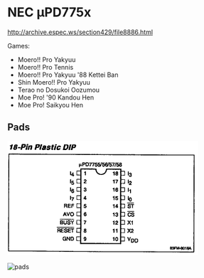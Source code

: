# NEC µPD775x

http://archive.espec.ws/section429/file8886.html

Games:
- Moero!! Pro Yakyuu
- Moero!! Pro Tennis
- Moero!! Pro Yakyuu '88 Kettei Ban
- Shin Moero!! Pro Yakyuu
- Terao no Dosukoi Oozumou
- Moe Pro! '90 Kandou Hen
- Moe Pro! Saikyou Hen

## Pads

![7756_pinout](7756_pinout.png)

![pads](pads.png)
